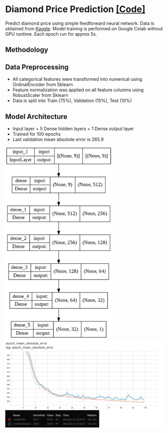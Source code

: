 # Diamond Price Prediction <a href="https://htmlpreview.github.io/?https://raw.githubusercontent.com/SarahHannes/diamond-price-prediction/main/diamond_price_prediction.html">[Code]</a>

Predict diamond price using simple feedforward neural network. Data is obtained from <a href="https://www.kaggle.com/datasets/shivam2503/diamonds">Kaggle</a>. Model training is performed on Google Colab without GPU runtime. Each epoch run for approx 5s.

## Methodology
## Data Preprocessing
- All categorical features were transformed into numerical using OrdinalEncoder from Sklearn
- Feature normalization was applied on all feature columns using RobustScaler from Sklearn
- Data is split into Train (75%), Validation (15%), Test (10%)

## Model Architecture

- Input layer + 5 Dense hidden layers + 1 Dense output layer
- Trained for 100 epochs
- Last validation mean absolute error is 265.9
<img src="plot/model.png" width="340">
<img src="plot/mean_absolute_error.jpg" width="800">
